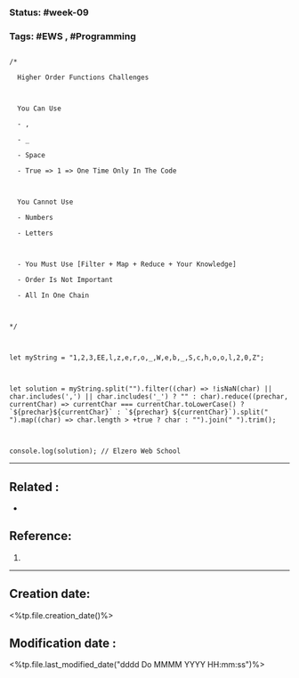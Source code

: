 
### Status: #week-09

### Tags: #EWS  , #Programming 


## 

```JS
/*

  Higher Order Functions Challenges

  

  You Can Use

  - ,

  - _

  - Space

  - True => 1 => One Time Only In The Code

  

  You Cannot Use

  - Numbers

  - Letters

  

  - You Must Use [Filter + Map + Reduce + Your Knowledge]

  - Order Is Not Important

  - All In One Chain

  

*/

  

let myString = "1,2,3,EE,l,z,e,r,o,_,W,e,b,_,S,c,h,o,o,l,2,0,Z";

  

let solution = myString.split("").filter((char) => !isNaN(char) || char.includes(',') || char.includes('_') ? "" : char).reduce((prechar, currentChar) => currentChar === currentChar.toLowerCase() ? `${prechar}${currentChar}` : `${prechar} ${currentChar}`).split(" ").map((char) => char.length > +true ? char : "").join(" ").trim();

  

console.log(solution); // Elzero Web School
````



______________________________________________________________________


## Related : 

- 

## Reference: 

1.  


---

  ## Creation date: 
  
  <%tp.file.creation_date()%> 
  
  
   ## Modification date :
   
   <%tp.file.last_modified_date("dddd Do MMMM YYYY HH:mm:ss")%>